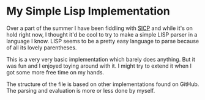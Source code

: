My Simple Lisp Implementation
================================

Over a part of the summer I have been fiddling with [SICP](http://mitpress.mit.edu/sicp/) and while it's on hold right now, I thought it'd be cool to try to make a simple LISP parser in a language I know.
LISP seems to be a pretty easy language to parse because of all its lovely parentheses. 

This is a very very basic implementation which barely does anything. But it was fun and I enjoyed toying around with it.
I might try to extend it when I got some more free time on my hands.

The structure of the file is based on other implementations found on GitHub. The parsing and evaluation is more or less done by myself.